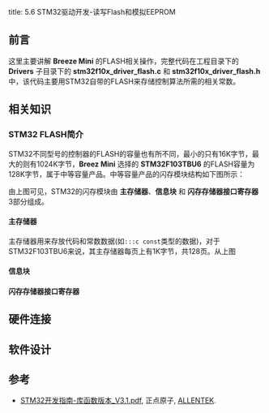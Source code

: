 title: 5.6 STM32驱动开发-读写Flash和模拟EEPROM

## 前言

这里主要讲解 **Breeze Mini** 的FLASH相关操作，完整代码在工程目录下的 **Drivers** 子目录下的 **stm32f10x_driver_flash.c** 和 **stm32f10x_driver_flash.h** 中，该代码主要用STM32自带的FLASH来存储控制算法所需的相关常数。

## 相关知识

### STM32 FLASH简介

STM32不同型号的控制器的FLASH的容量也有所不同，最小的只有16K字节，最大的则有1024K字节，**Breez Mini** 选择的 **STM32F103TBU6** 的FLASH容量为128K字节，属于中等容量产品。中等容量产品的闪存模块结构如下图所示：

由上图可见，STM32的闪存模块由 **主存储器**、**信息块** 和 **闪存存储器接口寄存器** 3部分组成。

#### 主存储器

主存储器用来存放代码和常数数据(如`:::c const`类型的数据)，对于STM32F103TBU6来说，其主存储器每页上有1K字节，共128页。从上图

#### 信息块

#### 闪存存储器接口寄存器

## 硬件连接

## 软件设计

## 参考

* [STM32开发指南-库函数版本_V3.1.pdf](https://documents-1256406063.cos.ap-shanghai.myqcloud.com/STM32F1%E5%BC%80%E5%8F%91%E6%8C%87%E5%8D%97-%E5%BA%93%E5%87%BD%E6%95%B0%E7%89%88%E6%9C%AC_V3.1%20.pdf), 正点原子, [ALLENTEK](http://www.alientek.com/).